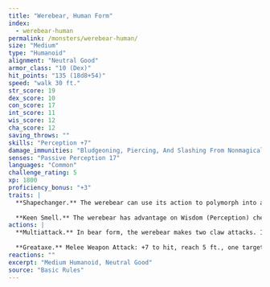 ```yaml
---
title: "Werebear, Human Form"
index:
  - werebear-human
permalink: /monsters/werebear-human/
size: "Medium"
type: "Humanoid"
alignment: "Neutral Good"
armor_class: "10 (Dex)"
hit_points: "135 (18d8+54)"
speed: "walk 30 ft."
str_score: 19
dex_score: 10
con_score: 17
int_score: 11
wis_score: 12
cha_score: 12
saving_throws: ""
skills: "Perception +7"
damage_immunities: "Bludgeoning, Piercing, And Slashing From Nonmagical Weapons That Aren'T Silvered"
senses: "Passive Perception 17"
languages: "Common"
challenge_rating: 5
xp: 1800
proficiency_bonus: "+3"
traits: |
  **Shapechanger.** The werebear can use its action to polymorph into a Large bear-humanoid hybrid or into a Large bear, or back into its true form, which is humanoid. Its statistics, other than its size and AC, are the same in each form. Any equipment it is wearing or carrying isn't transformed. It reverts to its true form if it dies.
  
  **Keen Smell.** The werebear has advantage on Wisdom (Perception) checks that rely on smell.
actions: |
  **Multiattack.** In bear form, the werebear makes two claw attacks. In humanoid form, it makes two greataxe attacks. In hybrid form, it can attack like a bear or a humanoid.
  
  **Greataxe.** Melee Weapon Attack: +7 to hit, reach 5 ft., one target. Hit: 10 (1d12 + 4) slashing damage.
reactions: ""
excerpt: "Medium Humanoid, Neutral Good"
source: "Basic Rules"
---
```

